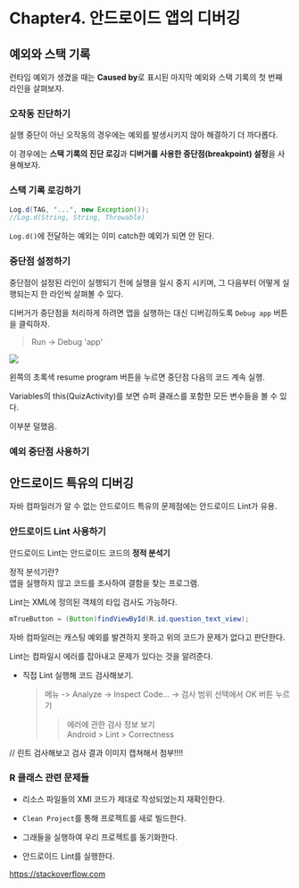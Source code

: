 # Chapter4. 안드로이드 앱의 디버깅

## 예외와 스택 기록

런타임 예외가 생겼을 때는 **Caused by**로 표시된 마지막 예외와 스택 기록의 첫 번째 라인을 살펴보자.

### 오작동 진단하기

실행 중단이 아닌 오작동의 경우에는 예외를 발생시키지 않아 해결하기 더 까다롭다.

이 경우에는 **스택 기록의 진단 로깅**과 **디버거를 사용한 중단점(breakpoint) 설정**을 사용해보자.

### 스택 기록 로깅하기

```java
Log.d(TAG, "...", new Exception());
//Log.d(String, String, Throwable)
```

`Log.d()`에 전달하는 예외는 이미 catch한 예외가 되면 안 된다.  

### 중단점 설정하기

중단점이 설정된 라인이 실행되기 전에 실행을 일시 중지 시키며, 그 다음부터 어떻게 실행되는지 한 라인씩 살펴볼 수 있다.

디버거가 중단점을 처리하게 하려면 앱을 실행하는 대신 디버깅하도록 `Debug app` 버튼을 클릭하자.   
> Run -> Debug 'app'

![](https://user-images.githubusercontent.com/38287485/45753698-994c7680-bc54-11e8-883f-a8486bd39e7f.png)

왼쪽의 초록색 resume program 버튼을 누르면 중단점 다음의 코드 계속 실행.

Variables의 this(QuizActivity)를 보면 슈퍼 클래스를 포함한 모든 변수들을 볼 수 있다.




이부분 덜했음.


### 예외 중단점 사용하기




## 안드로이드 특유의 디버깅

자바 컴파일러가 알 수 없는 안드로이드 특유의 문제점에는 안드로이드 Lint가 유용.

### 안드로이드 Lint 사용하기

안드로이드 Lint는 안드로이드 코드의 **정적 분석기**

정적 분석기란?  
앱을 실행하지 않고 코드를 조사하여 결함을 찾는 프로그램.

Lint는 XML에 정의된 객체의 타입 검사도 가능하다.

```java
mTrueButton = (Button)findViewById(R.id.question_text_view);
```
자바 컴파일러는 캐스팅 예외를 발견하지 못하고 위의 코드가 문제가 없다고 판단한다.

Lint는 컴파일시 에러를 잡아내고 문제가 있다는 것을 알려준다.

- 직접 Lint 실행해 코드 검사해보기.
    > 메뉴 -> Analyze -> Inspect Code... -> 검사 범위 선택에서 OK 버튼 누르기
    >> 에러에 관한 검사 정보 보기  
    >> Android > Lint > Correctness

// 린트 검사해보고 검사 결과 이미지 캡쳐해서 첨부!!!!


### R 클래스 관련 문제들

- 리소스 파일들의 XMl 코드가 제대로 작성되었는지 재확인한다.

- `Clean Project`를 통해 프로젝트를 새로 빌드한다.

- 그래들을 실행하여 우리 프로젝트를 동기화한다. 

- 안드로이드 Lint를 실행한다.


https://stackoverflow.com

